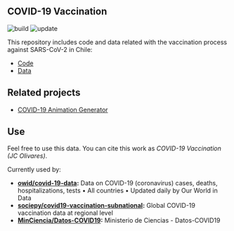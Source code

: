 
## COVID-19 Vaccination

![build](https://github.com/juancri/covid19-vaccination/workflows/build/badge.svg) ![update](https://github.com/juancri/covid19-vaccination/workflows/update/badge.svg)

This repository includes code and data related with the vaccination process against SARS-CoV-2 in Chile:

- [Code](./process)
- [Data](./output)

## Related projects

- [COVID-19 Animation Generator](https://github.com/juancri/covid19-animation-generator)

## Use

Feel free to use this data. You can cite this work as *COVID-19 Vaccination (JC Olivares)*.

Currently used by:

- **[owid/covid-19-data](https://github.com/owid/covid-19-data):** Data on COVID-19 (coronavirus) cases, deaths, hospitalizations, tests • All countries • Updated daily by Our World in Data
- **[sociepy/covid19-vaccination-subnational](https://github.com/sociepy/covid19-vaccination-subnational):** Global COVID-19 vaccination data at regional level
- **[MinCiencia/Datos-COVID19](https://github.com/MinCiencia/Datos-COVID19):** Ministerio de Ciencias - Datos-COVID19
